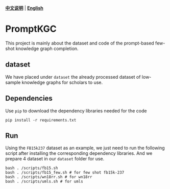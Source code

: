 [**中文说明**](https://github.com/zjunlp/PromptKG/tree/main/research/PromptKGC/README_CN.md) | [**English**](https://github.com/zjunlp/PromptKG/tree/main/research/PromptKGC/README.md)


# PromptKGC

This project is mainly about the dataset and code of the prompt-based few-shot knowledge graph completion.

## dataset

We have placed under `dataset` the already processed dataset of low-sample knowledge graphs for scholars to use.

## Dependencies
Use ``pip`` to download the dependency libraries needed for the code

```shell
pip install -r requirements.txt
```

## Run

Using the `FB15k237` dataset as an example, we just need to run the following script after installing the corresponding dependency libraries.
And we prepare 4 dataset in our `dataset` folder for use.

```shell
bash . /scripts/fb15.sh
bash . /scripts/fb15_few.sh # for few shot fb15k-237
bash . /scripts/wn18rr.sh # for wn18rr 
bash . /scripts/umls.sh # for umls
```
